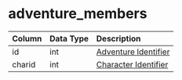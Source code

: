 # adventure\_members

| Column | Data Type | Description |
| :--- | :--- | :--- |
| id | int | [Adventure Identifier](adventure_details.md) |
| charid | int | [Character Identifier](../../../schema/categories/characters/character_data.md) |


